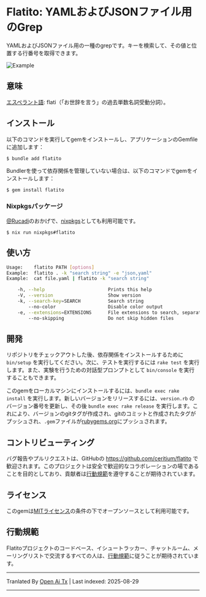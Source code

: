 # Flatito: YAMLおよびJSONファイル用のGrep

YAMLおよびJSONファイル用の一種のgrepです。キーを検索して、その値と位置する行番号を取得できます。

![Example](https://raw.githubusercontent.com/ceritium/flatito/master/docs/screenshot.png)

## 意味

[エスペラント語](https://en.wiktionary.org/wiki/flatito): flati（「お世辞を言う」の過去単数名詞受動分詞）。

## インストール

以下のコマンドを実行してgemをインストールし、アプリケーションのGemfileに追加します：

    $ bundle add flatito

Bundlerを使って依存関係を管理していない場合は、以下のコマンドでgemをインストールします：

    $ gem install flatito

### Nixpkgsパッケージ

[@Rucadi](https://github.com/Rucadi)のおかげで、[nixpkgs](https://search.nixos.org/packages?channel=unstable&show=flatito)としても利用可能です。

    $ nix run nixpkgs#flatito


## 使い方

```sh
Usage:    flatito PATH [options]
Example:  flatito . -k "search string" -e "json,yaml"
Example:  cat file.yaml | flatito -k "search string"

    -h, --help                       Prints this help
    -V, --version                    Show version
    -k, --search-key=SEARCH          Search string
        --no-color                   Disable color output
    -e, --extensions=EXTENSIONS      File extensions to search, separated by comma, default: (json,yaml,yaml)
        --no-skipping                Do not skip hidden files
```
## 開発

リポジトリをチェックアウトした後、依存関係をインストールするために `bin/setup` を実行してください。次に、テストを実行するには `rake test` を実行します。また、実験を行うための対話型プロンプトとして `bin/console` を実行することもできます。

このgemをローカルマシンにインストールするには、`bundle exec rake install` を実行します。新しいバージョンをリリースするには、`version.rb` のバージョン番号を更新し、その後 `bundle exec rake release` を実行します。これにより、バージョンのgitタグが作成され、gitのコミットと作成されたタグがプッシュされ、`.gem`ファイルが[rubygems.org](https://rubygems.org)にプッシュされます。

## コントリビューティング

バグ報告やプルリクエストは、GitHubの https://github.com/ceritium/flatito で歓迎されます。このプロジェクトは安全で歓迎的なコラボレーションの場であることを目的としており、貢献者は[行動規範](https://github.com/ceritium/flatito/blob/master/CODE_OF_CONDUCT.md)を遵守することが期待されています。

## ライセンス

このgemは[MITライセンス](https://opensource.org/licenses/MIT)の条件の下でオープンソースとして利用可能です。

## 行動規範

Flatitoプロジェクトのコードベース、イシュートラッカー、チャットルーム、メーリングリストで交流するすべての人は、[行動規範](https://github.com/ceritium/flatito/blob/master/CODE_OF_CONDUCT.md)に従うことが期待されています。



---

Tranlated By [Open Ai Tx](https://github.com/OpenAiTx/OpenAiTx) | Last indexed: 2025-08-29

---